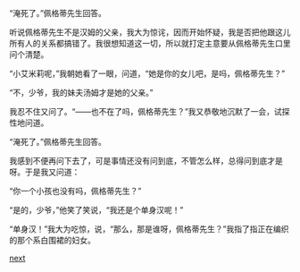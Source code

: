 
“淹死了。”佩格蒂先生回答。

听说佩格蒂先生不是汉姆的父亲，我大为惊诧，因而开始怀疑，我是否把他跟这儿所有人的关系都搞错了。我很想知道这一切，所以就打定主意要从佩格蒂先生口里问个清楚。

“小艾米莉呢，”我朝她看了一眼，问道，“她是你的女儿吧，是吗，佩格蒂先生？”

“不，少爷，我的妹夫汤姆才是她的父亲。”

我忍不住又问了。“——也不在了吗，佩格蒂先生？”我又恭敬地沉默了一会，试探性地问道。

“淹死了。”佩格蒂先生回答。

我感到不便再问下去了，可是事情还没有问到底，不管怎么样，总得问到底才是呀。于是我又问道：

“你一个小孩也没有吗，佩格蒂先生？”

“是的，少爷，”他笑了笑说，“我还是个单身汉呢！”

“单身汉！”我大为吃惊，说，“那么，那是谁呀，佩格蒂先生？”我指了指正在编织的那个系白围裙的妇女。

[next](page41.md)